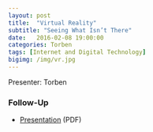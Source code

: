 ```yaml
---
layout: post
title:  "Virtual Reality"
subtitle: "Seeing What Isn’t There"
date:   2016-02-08 19:00:00
categories: Torben
tags: [Internet and Digital Technology]
bigimg: /img/vr.jpg
---
```


Presenter: Torben

### Follow-Up

* [Presentation](/assets/present/2016/virtual-reality.pdf) (PDF) 